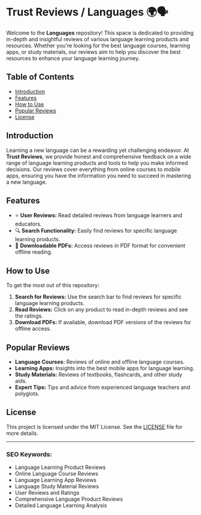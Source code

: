 # Trust Reviews / Languages 🌍🗣️

Welcome to the **Languages** repository! This space is dedicated to providing in-depth and insightful reviews of various language learning products and resources. Whether you're looking for the best language courses, learning apps, or study materials, our reviews aim to help you discover the best resources to enhance your language learning journey.

## Table of Contents

- [Introduction](#introduction)
- [Features](#features)
- [How to Use](#how-to-use)
- [Popular Reviews](#popular-reviews)
- [License](#license)

## Introduction

Learning a new language can be a rewarding yet challenging endeavor. At **Trust Reviews**, we provide honest and comprehensive feedback on a wide range of language learning products and tools to help you make informed decisions. Our reviews cover everything from online courses to mobile apps, ensuring you have the information you need to succeed in mastering a new language.

## Features

- ⭐ **User Reviews:** Read detailed reviews from language learners and educators.
- 🔍 **Search Functionality:** Easily find reviews for specific language learning products.
- 📝 **Downloadable PDFs:** Access reviews in PDF format for convenient offline reading.

## How to Use

To get the most out of this repository:

1. **Search for Reviews:** Use the search bar to find reviews for specific language learning products.
2. **Read Reviews:** Click on any product to read in-depth reviews and see the ratings.
3. **Download PDFs:** If available, download PDF versions of the reviews for offline access.

## Popular Reviews

- **Language Courses:** Reviews of online and offline language courses.
- **Learning Apps:** Insights into the best mobile apps for language learning.
- **Study Materials:** Reviews of textbooks, flashcards, and other study aids.
- **Expert Tips:** Tips and advice from experienced language teachers and polyglots.

## License

This project is licensed under the MIT License. See the [LICENSE](LICENSE) file for more details.

---

### SEO Keywords:

- Language Learning Product Reviews
- Online Language Course Reviews
- Language Learning App Reviews
- Language Study Material Reviews
- User Reviews and Ratings
- Comprehensive Language Product Reviews
- Detailed Language Learning Analysis
